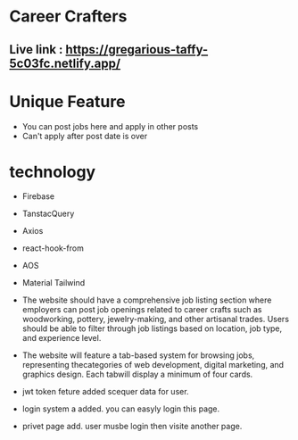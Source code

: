 # Career Crafters

## Live link : https://gregarious-taffy-5c03fc.netlify.app/
# Unique Feature 
- You can post jobs here and  apply in other posts
- Can't apply after post date is over
  
# technology
- Firebase
- TanstacQuery
- Axios
- react-hook-from
- AOS
- Material Tailwind

- The website should have a comprehensive job listing section where employers can post job openings related to career crafts such as woodworking, pottery, jewelry-making, and other artisanal trades. Users should be able to filter through job listings based on location, job type, and experience level.
- The website will feature a tab-based system for browsing jobs, representing thecategories of web development, digital marketing, and graphics design. Each tabwill display a minimum of four cards.
- jwt token feture added scequer data for user.
- login system a added. you can easyly login this page.
- privet page add. user musbe login then visite another page.
